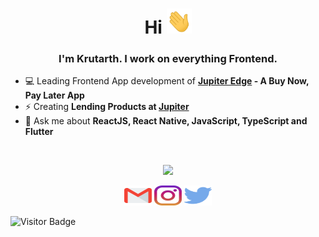 <h1 align="center">Hi <img src="https://raw.githubusercontent.com/ABSphreak/ABSphreak/master/gifs/Hi.gif" width="40px" height="40px"/></h1>
<h3 align="center">I'm Krutarth. I work on everything Frontend.</h3>

- 💻 Leading Frontend App development of **[Jupiter Edge](https://edge.jupiter.money/) - A Buy Now, Pay Later App**
- ⚡ Creating **Lending Products at [Jupiter](https://jupiter.money)**
- 💬 Ask me about **ReactJS, React Native, JavaScript, TypeScript and Flutter**

<br />

<p align="center">
  <img src="https://github-readme-stats-five-lyart.vercel.app/api?username=krutarth-h-dave&theme=react&show_icons=true&count_private=true&hide=stars">
</p>

<p align="center">
  <a href="mailto:krutarth.h.dave@gmail.com" target="blank"><img src="https://raw.githubusercontent.com/tusharsadhwani/tusharsadhwani/master/icons/gmail.svg" height="32" width="44" /></a>
  <a href="https://instagram.com/krutarth_dave" target="blank"><img src="https://raw.githubusercontent.com/tusharsadhwani/tusharsadhwani/master/icons/instagram.svg" height="32" width="44" /></a>
  <a href="https://twitter.com/Krutarth_H_Dave" target="blank"><img src="https://raw.githubusercontent.com/tusharsadhwani/tusharsadhwani/master/icons/twitter.svg" height="32" width="44" /></a>
</p>

![Visitor Badge](https://visitor-badge.laobi.icu/badge?page_id=krutarth-h-dave/krutarth-h-dave)
